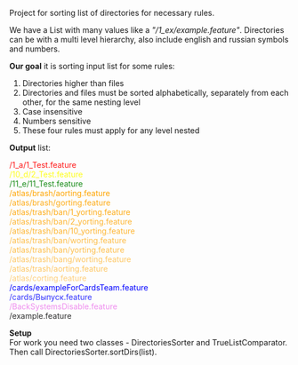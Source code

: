 Project for sorting list of directories for necessary rules.

We have a List<String> with many values like a _"/1_ex/example.feature"_.
Directories can be with a multi level hierarchy, also include english and russian symbols and numbers.

**Our goal** it is sorting input list for some rules:
1. Directories higher than files
2. Directories and files must be sorted alphabetically, separately from each other, for the same nesting level
3. Case insensitive
4. Numbers sensitive
5. These four rules must apply for any level nested


**Output** list:
<br>

<span style="color: red; opacity: 0.9;">/1_a/1_Test.feature<br></span>
<span style="color: yellow; opacity: 0.9;">/10_d/2_Test.feature<br></span>
<span style="color: green; opacity: 0.9;">/11_e/11_Test.feature<br></span>
<span style="color: orange; opacity: 1;">/atlas/brash/aorting.feature<br></span>
<span style="color: orange; opacity: 0.9;">/atlas/brash/gorting.feature<br></span>
<span style="color: orange; opacity: 0.9;">/atlas/trash/ban/1_yorting.feature<br></span>
<span style="color: orange; opacity: 0.8;">/atlas/trash/ban/2_yorting.feature<br></span>
<span style="color: orange; opacity: 0.8;">/atlas/trash/ban/10_yorting.feature<br></span>
<span style="color: orange; opacity: 0.7;">/atlas/trash/ban/worting.feature<br></span>
<span style="color: orange; opacity: 0.7;">/atlas/trash/ban/yorting.feature<br></span>
<span style="color: orange; opacity: 0.6;">/atlas/trash/bang/worting.feature<br></span>
<span style="color: orange; opacity: 0.6;">/atlas/trash/aorting.feature<br></span>
<span style="color: orange; opacity: 0.5;">/atlas/corting.feature<br></span>
<span style="color: blue; opacity: 1;">/cards/exampleForCardsTeam.feature<br></span>
<span style="color: blue; opacity: 0.8;">/cards/Выпуск.feature<br></span>
<span style="color: violet; opacity: 0.9;">/BackSystemsDisable.feature<br></span>
<span style="opacity: 0.9;">/example.feature</span>
<br>

**Setup**<br>
For work you need two classes - DirectoriesSorter and TrueListComparator. 
Then call DirectoriesSorter.sortDirs(list).



